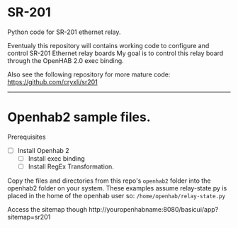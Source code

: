 # SR-201
Python code for SR-201 ethernet relay.

Eventualy this repository will contains working code to configure and control SR-201 Ethernet relay boards
My goal is to control this relay board through the OpenHAB 2.0 exec binding. 

Also see the following repository for more mature code:
https://github.com/cryxli/sr201

---
# Openhab2 sample files.
Prerequisites
- [ ] Install Openhab 2
  - [ ] Install exec binding
  - [ ] Install RegEx Transformation.

Copy the files and directories from this repo's `openhab2` folder into the openhab2 folder on your system. 
These examples assume relay-state.py is placed in the home of the openhab user so: `/home/openhab/relay-state.py`

Access the sitemap though http://youropenhabname:8080/basicui/app?sitemap=sr201
